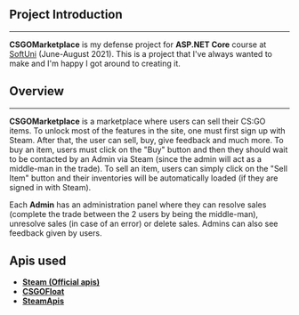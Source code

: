## Project Introduction
***
**CSGOMarketplace** is my defense project for **ASP.NET Core** course at [SoftUni](https://softuni.bg/ "SoftUni") (June-August 2021). This is a project that I've always wanted to make and I'm happy I got around to creating it.

## Overview
***
**CSGOMarketplace** is a marketplace where users can sell their CS:GO items. To unlock most of the features in the site, one must first sign up with Steam. After that, the user can sell, buy, give feedback and much more. To buy an item, users must click on the "Buy" button and then they should wait to be contacted by an Admin via Steam (since the admin will act as a middle-man in the trade). To sell an item, users can simply click on the "Sell Item" button and their inventories will be automatically loaded (if they are signed in with Steam).
<br />

Each **Admin** has an administration panel where they can resolve sales (complete the trade between the 2 users by being the middle-man), unresolve sales (in case of an error) or delete sales. Admins can also see feedback given by users.



## Apis used
- **[Steam (Official apis)](https://steamcommunity.com/)**
- **[CSGOFloat](https://github.com/csgofloat/CSGOFloat-Inspect)**
- **[SteamApis](https://steamapis.com/)** 
<br />

